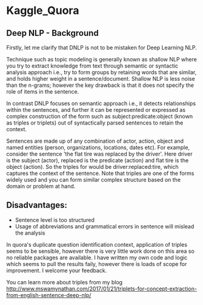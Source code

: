 # Kaggle_Quora

## Deep NLP - Background

Firstly, let me clarify that DNLP is not to be mistaken for Deep Learning NLP. 

Technique such as topic modeling is generally known as shallow NLP where you try to extract knowledge from text through semantic or syntactic analysis approach i.e., try to form groups by retaining words that are similar, and holds higher weight in a sentence/document. Shallow NLP is less noise than the n-grams; however the key drawback is that it does not specify the role of items in the sentence. 

In contrast DNLP focuses on semantic approach i.e., it detects relationships within the sentences, and further it can be represented or expressed as complex construction of the form such as subject:predicate:object (known as triples or triplets) out of syntactically parsed sentences to retain the context. 

Sentences are made up of any combination of actor, action, object and named entities (person, organizations, locations, dates etc). For example, consider the sentence 'the flat tire was replaced by the driver'. Here driver is the subject (actor), replaced is the predicate (action) and flat tire is the object (action). So the triples for would be driver:replaced:tire, which captures the context of the sentence. Note that triples are one of the forms widely used and you can form similar complex structure based on the domain or problem at hand.

## Disadvantages:

* Sentence level is too structured
* Usage of abbreviations and grammatical errors in sentence will mislead the analysis

In quora's duplicate question identification context, application of triples seems to be sensible, however there is very little work done on this area so no reliable packages are available. I have written my own code and logic which seems to pull the results faily, however there is loads of scope for improvement. I welcome your feedback.


You can learn more about triples from my blog http://www.mswamynathan.com/2017/01/21/triplets-for-concept-extraction-from-english-sentence-deep-nlp/


